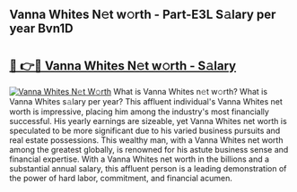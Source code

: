 ## Vanna Whites N𝚎t w𝚘rth - Part-E3L S𝚊lary per year Bvn1D

# <h2><a href="http://gc49fp7.nevu.top/?p=Vanna+Whites">🔗 👉🔴 Vanna Whites N𝚎t w𝚘rth - S𝚊lary</a></h2>

[![Vanna Whites N𝚎t W𝚘rth](https://i.imgur.com/Oavwk0R.jpeg)](http://gc49fp7.nevu.top/?p=Vanna+Whites)
What is Vanna Whites n𝚎t w𝚘rth? What is Vanna Whites s𝚊lary per year?
This affluent individual's Vanna Whites net worth is impressive, placing him among the industry's most financially successful. His yearly earnings are sizeable, yet Vanna Whites net worth is speculated to be more significant due to his varied business pursuits and real estate possessions. This wealthy man, with a Vanna Whites net worth among the greatest globally, is renowned for his astute business sense and financial expertise. With a Vanna Whites net worth in the billions and a substantial annual salary, this affluent person is a leading demonstration of the power of hard labor, commitment, and financial acumen.
